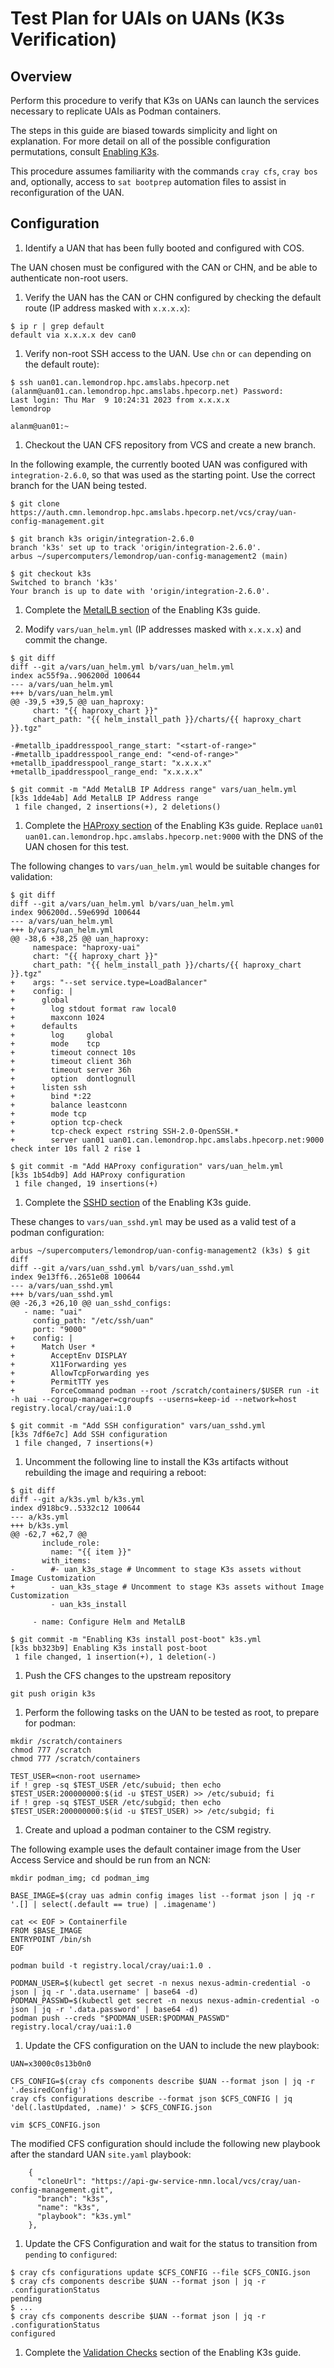 # Test Plan for UAIs on UANs (K3s Verification)

## Overview
Perform this procedure to verify that K3s on UANs can launch the services necessary to replicate UAIs as Podman containers. 

The steps in this guide are biased towards simplicity and light on explanation. For more detail on all of the possible configuration permutations, consult [Enabling K3s](../advanced/Enabling_K3s.md).

This procedure assumes familiarity with the commands `cray cfs`, `cray bos` and, optionally, access to `sat bootprep` automation files to assist in reconfiguration of the UAN.

## Configuration  
1. Identify a UAN that has been fully booted and configured with COS. 

  The UAN chosen must be configured with the CAN or CHN, and be able to authenticate non-root users.
  
1. Verify the UAN has the CAN or CHN configured by checking the default route (IP address masked with `x.x.x.x`):
```
$ ip r | grep default
default via x.x.x.x dev can0
```

1. Verify non-root SSH access to the UAN.  Use `chn` or `can` depending on the default route):
```
$ ssh uan01.can.lemondrop.hpc.amslabs.hpecorp.net
(alanm@uan01.can.lemondrop.hpc.amslabs.hpecorp.net) Password:
Last login: Thu Mar  9 10:24:31 2023 from x.x.x.x
lemondrop

alanm@uan01:~
```

1. Checkout the UAN CFS repository from VCS and create a new branch. 

  In the following example, the currently booted UAN was configured with `integration-2.6.0`, so that was used as the starting point. Use the correct branch for the UAN being tested.
```
$ git clone https://auth.cmn.lemondrop.hpc.amslabs.hpecorp.net/vcs/cray/uan-config-management.git

$ git branch k3s origin/integration-2.6.0
branch 'k3s' set up to track 'origin/integration-2.6.0'.
arbus ~/supercomputers/lemondrop/uan-config-management2 (main) 

$ git checkout k3s
Switched to branch 'k3s'
Your branch is up to date with 'origin/integration-2.6.0'.
```
1. Complete the [MetalLB section](../advanced/Enabling_K3s.md#metallb) of the Enabling K3s guide. 

1. Modify `vars/uan_helm.yml` (IP addresses masked with `x.x.x.x`) and commit the change.
```
$ git diff
diff --git a/vars/uan_helm.yml b/vars/uan_helm.yml
index ac55f9a..906200d 100644
--- a/vars/uan_helm.yml
+++ b/vars/uan_helm.yml
@@ -39,5 +39,5 @@ uan_haproxy:
     chart: "{{ haproxy_chart }}"
     chart_path: "{{ helm_install_path }}/charts/{{ haproxy_chart }}.tgz"

-#metallb_ipaddresspool_range_start: "<start-of-range>"
-#metallb_ipaddresspool_range_end: "<end-of-range>"
+metallb_ipaddresspool_range_start: "x.x.x.x"
+metallb_ipaddresspool_range_end: "x.x.x.x"

$ git commit -m "Add MetalLB IP Address range" vars/uan_helm.yml
[k3s 1dde4ab] Add MetalLB IP Address range
 1 file changed, 2 insertions(+), 2 deletions()
```
1. Complete the [HAProxy section](../advanced/Enabling_K3s.md#haproxy-configuration) of the Enabling K3s guide. Replace `uan01 uan01.can.lemondrop.hpc.amslabs.hpecorp.net:9000` with the DNS of the UAN chosen for this test.

The following changes to `vars/uan_helm.yml` would be suitable changes for validation:
```
$ git diff
diff --git a/vars/uan_helm.yml b/vars/uan_helm.yml
index 906200d..59e699d 100644
--- a/vars/uan_helm.yml
+++ b/vars/uan_helm.yml
@@ -38,6 +38,25 @@ uan_haproxy:
     namespace: "haproxy-uai"
     chart: "{{ haproxy_chart }}"
     chart_path: "{{ helm_install_path }}/charts/{{ haproxy_chart }}.tgz"
+    args: "--set service.type=LoadBalancer"
+    config: |
+      global
+        log stdout format raw local0
+        maxconn 1024
+      defaults
+        log     global
+        mode    tcp
+        timeout connect 10s
+        timeout client 36h
+        timeout server 36h
+        option  dontlognull
+      listen ssh
+        bind *:22
+        balance leastconn
+        mode tcp
+        option tcp-check
+        tcp-check expect rstring SSH-2.0-OpenSSH.*
+        server uan01 uan01.can.lemondrop.hpc.amslabs.hpecorp.net:9000 check inter 10s fall 2 rise 1

$ git commit -m "Add HAProxy configuration" vars/uan_helm.yml
[k3s 1b54db9] Add HAProxy configuration
 1 file changed, 19 insertions(+)
```
1. Complete the  [SSHD section](../advanced/Enabling_K3s.md#sshd-configuration) of the Enabling K3s guide. 

  These changes to `vars/uan_sshd.yml` may be used as a valid test of a podman configuration:
```
arbus ~/supercomputers/lemondrop/uan-config-management2 (k3s) $ git diff
diff --git a/vars/uan_sshd.yml b/vars/uan_sshd.yml
index 9e13ff6..2651e08 100644
--- a/vars/uan_sshd.yml
+++ b/vars/uan_sshd.yml
@@ -26,3 +26,10 @@ uan_sshd_configs:
   - name: "uai"
     config_path: "/etc/ssh/uan"
     port: "9000"
+    config: |
+      Match User *
+        AcceptEnv DISPLAY
+        X11Forwarding yes
+        AllowTcpForwarding yes
+        PermitTTY yes
+        ForceCommand podman --root /scratch/containers/$USER run -it -h uai --cgroup-manager=cgroupfs --userns=keep-id --network=host registry.local/cray/uai:1.0

$ git commit -m "Add SSH configuration" vars/uan_sshd.yml
[k3s 7df6e7c] Add SSH configuration
 1 file changed, 7 insertions(+)
 ```
1. Uncomment the following line to install the K3s artifacts without rebuilding the image and requiring a reboot:
```
$ git diff
diff --git a/k3s.yml b/k3s.yml
index d918bc9..5332c12 100644
--- a/k3s.yml
+++ b/k3s.yml
@@ -62,7 +62,7 @@
       include_role:
         name: "{{ item }}"
       with_items:
-        #- uan_k3s_stage # Uncomment to stage K3s assets without Image Customization
+        - uan_k3s_stage # Uncomment to stage K3s assets without Image Customization
         - uan_k3s_install

     - name: Configure Helm and MetalLB
       
$ git commit -m "Enabling K3s install post-boot" k3s.yml
[k3s bb323b9] Enabling K3s install post-boot
 1 file changed, 1 insertion(+), 1 deletion(-)
```
1. Push the CFS changes to the upstream repository
```
git push origin k3s
```
1. Perform the following tasks on the UAN to be tested as root, to prepare for podman:
```
mkdir /scratch/containers
chmod 777 /scratch
chmod 777 /scratch/containers

TEST_USER=<non-root username>
if ! grep -sq $TEST_USER /etc/subuid; then echo $TEST_USER:200000000:$(id -u $TEST_USER) >> /etc/subuid; fi
if ! grep -sq $TEST_USER /etc/subgid; then echo $TEST_USER:200000000:$(id -u $TEST_USER) >> /etc/subgid; fi
```
1. Create and upload a podman container to the CSM registry. 

The following example uses the default container image from the User Access Service and should be run from an NCN:
```
mkdir podman_img; cd podman_img

BASE_IMAGE=$(cray uas admin config images list --format json | jq -r '.[] | select(.default == true) | .imagename')

cat << EOF > Containerfile
FROM $BASE_IMAGE
ENTRYPOINT /bin/sh
EOF

podman build -t registry.local/cray/uai:1.0 .

PODMAN_USER=$(kubectl get secret -n nexus nexus-admin-credential -o json | jq -r '.data.username' | base64 -d)
PODMAN_PASSWD=$(kubectl get secret -n nexus nexus-admin-credential -o json | jq -r '.data.password' | base64 -d)
podman push --creds "$PODMAN_USER:$PODMAN_PASSWD" registry.local/cray/uai:1.0
```
1. Update the CFS configuration on the UAN to include the new playbook:
```
UAN=x3000c0s13b0n0

CFS_CONFIG=$(cray cfs components describe $UAN --format json | jq -r '.desiredConfig')
cray cfs configurations describe --format json $CFS_CONFIG | jq 'del(.lastUpdated, .name)' > $CFS_CONFIG.json

vim $CFS_CONFIG.json
```
The modified CFS configuration should include the following new playbook after the standard UAN `site.yaml` playbook:
```
    {
      "cloneUrl": "https://api-gw-service-nmn.local/vcs/cray/uan-config-management.git",
      "branch": "k3s",
      "name": "k3s",
      "playbook": "k3s.yml"
    },
```
1. Update the CFS Configuration and wait for the status to transition from `pending` to `configured`:
```
$ cray cfs configurations update $CFS_CONFIG --file $CFS_CONIG.json
$ cray cfs components describe $UAN --format json | jq -r .configurationStatus
pending
$ ...
$ cray cfs components describe $UAN --format json | jq -r .configurationStatus
configured
```
1. Complete the [Validation Checks](../advanced/Enabling_K3s.md#validation-checks) section of the Enabling K3s guide.